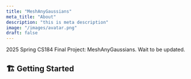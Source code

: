 ```yaml
---
title: "MeshAnyGaussians"
meta_title: "About"
description: "this is meta description"
image: "/images/avatar.png"
draft: false
---
```


2025 Spring CS184 Final Project: MeshAnyGaussians. Wait to be updated.
## 🏗 Getting Started